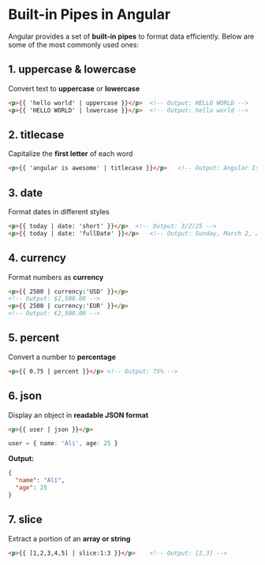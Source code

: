 # Built-in Pipes in Angular

Angular provides a set of **built-in pipes** to format data efficiently. Below are some of the most commonly used ones:

## 1. uppercase & lowercase

Convert text to **uppercase** or **lowercase**

```html
<p>{{ 'hello world' | uppercase }}</p>  <!-- Output: HELLO WORLD -->
<p>{{ 'HELLO WORLD' | lowercase }}</p>  <!-- Output: hello world -->
```

## 2. titlecase

Capitalize the **first letter** of each word

```html
<p>{{ 'angular is awesome' | titlecase }}</p>   <!-- Output: Angular Is Awesome -->
```

## 3. date

Format dates in different styles

```html
<p>{{ today | date: 'short' }}</p>  <!-- Output: 3/2/25 -->
<p>{{ today | date: 'fullDate' }}</p>   <!-- Output: Sunday, March 2, 2025 -->
```

## 4. currency

Format numbers as **currency**

```html
<p>{{ 2500 | currency:'USD' }}</p>
<!-- Output: $2,500.00 -->
<p>{{ 2500 | currency:'EUR' }}</p>
<!-- Output: €2,500.00 -->
```

## 5. percent

Convert a number to **percentage**

```html
<p>{{ 0.75 | percent }}</p> <!-- Output: 75% -->
```

## 6. json

Display an object in **readable JSON format**

```html
<p>{{ user | json }}</p>
```

```typescript
user = { name: 'Ali', age: 25 }
```

**Output:**

```json
{
  "name": "Ali",
  "age": 25
}
```

## 7. slice

Extract a portion of an **array or string**

```html
<p>{{ [1,2,3,4,5] | slice:1:3 }}</p>    <!-- Output: [2,3] -->
```

